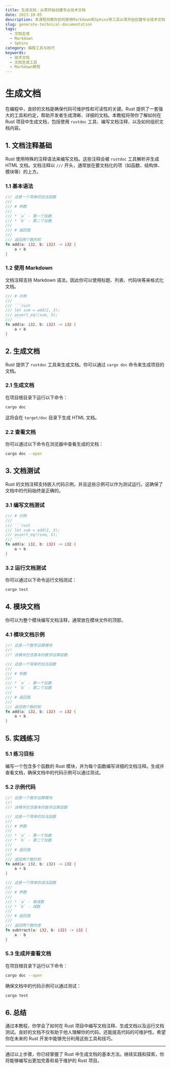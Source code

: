 ```yaml
---
title: 生成文档：从零开始创建专业技术文档
date: 2023-10-05
description: 本课程将教你如何使用Markdown和Sphinx等工具从零开始创建专业技术文档，涵盖文档结构、格式化、自动化生成及部署。
slug: generate-technical-documentation
tags:
  - 文档生成
  - Markdown
  - Sphinx
category: 编程工具与技巧
keywords:
  - 技术文档
  - 文档生成工具
  - Markdown教程
---
```


# 生成文档

在编程中，良好的文档是确保代码可维护性和可读性的关键。Rust 提供了一套强大的工具和约定，帮助开发者生成清晰、详细的文档。本教程将带你了解如何在 Rust 项目中生成文档，包括使用 `rustdoc` 工具、编写文档注释、以及如何组织文档内容。

## 1. 文档注释基础

Rust 使用特殊的注释语法来编写文档。这些注释会被 `rustdoc` 工具解析并生成 HTML 文档。文档注释以 `///` 开头，通常放在要文档化的项（如函数、结构体、模块等）的上方。

### 1.1 基本语法

```rust
/// 这是一个简单的加法函数
///
/// # 参数
///
/// * `a` - 第一个加数
/// * `b` - 第二个加数
///
/// # 返回值
///
/// 返回两个数的和
fn add(a: i32, b: i32) -> i32 {
    a + b
}
```

### 1.2 使用 Markdown

文档注释支持 Markdown 语法，因此你可以使用标题、列表、代码块等来格式化文档。

```rust
/// # 示例
///
/// ```rust
/// let sum = add(2, 3);
/// assert_eq!(sum, 5);
/// ```
fn add(a: i32, b: i32) -> i32 {
    a + b
}
```

## 2. 生成文档

Rust 提供了 `rustdoc` 工具来生成文档。你可以通过 `cargo doc` 命令来生成项目的文档。

### 2.1 生成文档

在项目根目录下运行以下命令：

```bash
cargo doc
```

这将会在 `target/doc` 目录下生成 HTML 文档。

### 2.2 查看文档

你可以通过以下命令在浏览器中查看生成的文档：

```bash
cargo doc --open
```

## 3. 文档测试

Rust 的文档注释支持嵌入代码示例，并且这些示例可以作为测试运行。这确保了文档中的代码始终是正确的。

### 3.1 编写文档测试

```rust
/// # 示例
///
/// ```rust
/// let sum = add(2, 3);
/// assert_eq!(sum, 5);
/// ```
fn add(a: i32, b: i32) -> i32 {
    a + b
}
```

### 3.2 运行文档测试

你可以通过以下命令运行文档测试：

```bash
cargo test
```

## 4. 模块文档

你可以为整个模块编写文档注释，通常放在模块文件的顶部。

### 4.1 模块文档示例

```rust
//! 这是一个数学运算模块
//!
//! 该模块包含基本的数学运算函数

/// 这是一个简单的加法函数
///
/// # 参数
///
/// * `a` - 第一个加数
/// * `b` - 第二个加数
///
/// # 返回值
///
/// 返回两个数的和
fn add(a: i32, b: i32) -> i32 {
    a + b
}
```

## 5. 实践练习

### 5.1 练习目标

编写一个包含多个函数的 Rust 模块，并为每个函数编写详细的文档注释。生成并查看文档，确保文档中的代码示例可以通过测试。

### 5.2 示例代码

```rust
//! 这是一个数学运算模块
//!
//! 该模块包含基本的数学运算函数

/// 这是一个简单的加法函数
///
/// # 参数
///
/// * `a` - 第一个加数
/// * `b` - 第二个加数
///
/// # 返回值
///
/// 返回两个数的和
fn add(a: i32, b: i32) -> i32 {
    a + b
}

/// 这是一个简单的减法函数
///
/// # 参数
///
/// * `a` - 被减数
/// * `b` - 减数
///
/// # 返回值
///
/// 返回两个数的差
fn subtract(a: i32, b: i32) -> i32 {
    a - b
}
```

### 5.3 生成并查看文档

在项目根目录下运行以下命令：

```bash
cargo doc --open
```

确保文档中的代码示例可以通过测试：

```bash
cargo test
```

## 6. 总结

通过本教程，你学会了如何在 Rust 项目中编写文档注释、生成文档以及运行文档测试。良好的文档不仅有助于他人理解你的代码，还能提高代码的可维护性。希望你在未来的 Rust 开发中能够充分利用这些工具和技巧。

---

通过以上步骤，你已经掌握了 Rust 中生成文档的基本方法。继续实践和探索，你将能够编写出更加完善和易于维护的 Rust 项目。